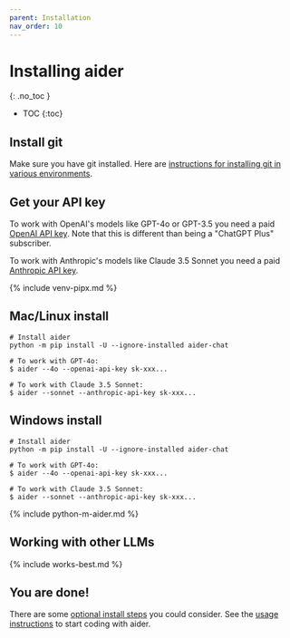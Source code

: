 ```yaml
---
parent: Installation
nav_order: 10
---
```


# Installing aider
{: .no_toc }

- TOC
{:toc}

## Install git

Make sure you have git installed.
Here are
[instructions for installing git in various environments](https://github.com/git-guides/install-git).

## Get your API key

To work with OpenAI's models like GPT-4o or GPT-3.5 you need a paid
[OpenAI API key](https://help.openai.com/en/articles/4936850-where-do-i-find-my-secret-api-key).
Note that this is different than being a "ChatGPT Plus" subscriber.

To work with Anthropic's models like Claude 3.5 Sonnet you need a paid
[Anthropic API key](https://docs.anthropic.com/claude/reference/getting-started-with-the-api).


{% include venv-pipx.md %}

## Mac/Linux install

```
# Install aider
python -m pip install -U --ignore-installed aider-chat

# To work with GPT-4o:
$ aider --4o --openai-api-key sk-xxx...

# To work with Claude 3.5 Sonnet:
$ aider --sonnet --anthropic-api-key sk-xxx...
```

## Windows install

```
# Install aider
python -m pip install -U --ignore-installed aider-chat

# To work with GPT-4o:
$ aider --4o --openai-api-key sk-xxx...

# To work with Claude 3.5 Sonnet:
$ aider --sonnet --anthropic-api-key sk-xxx...
```

{% include python-m-aider.md %}

## Working with other LLMs

{% include works-best.md %}

## You are done!

There are some [optional install steps](/docs/install/optional.html) you could consider.
See the [usage instructions](https://aider.chat/docs/usage.html) to start coding with aider.

